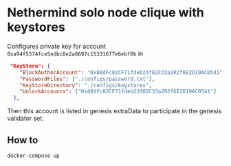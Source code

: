 # Nethermind solo node clique with keystores

Configures private key for account `0xa94f5374fce5edbc8e2a8697c15331677e6ebf0b` in

```json
 "KeyStore": {
    "BlockAuthorAccount": "0x88dFc82CF71fdeb23f82C33a202f6E2D19AC0541",
    "PasswordFiles": ["./configs/password.txt"],
    "KeyStoreDirectory": "./configs/keystores",
    "UnlockAccounts": ["0x88dFc82CF71fdeb23f82C33a202f6E2D19AC0541"]
  },
```

Then this account is listed in genesis extraData to participate in the genesis validator set.

## How to

```
docker-compose up
```
